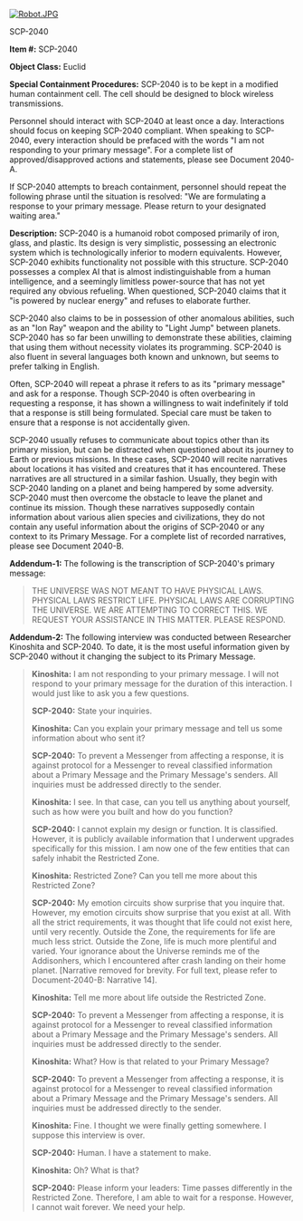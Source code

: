 [![Robot.JPG](http://scp-wiki.wdfiles.com/local--files/scp-2040/Robot.JPG)](http://scp-wiki.wdfiles.com/local--files/SCP-2040/Robot.JPG)

SCP-2040

**Item #:** SCP-2040

**Object Class:** Euclid

**Special Containment Procedures:** SCP-2040 is to be kept in a modified human containment cell. The cell should be designed to block wireless transmissions.

Personnel should interact with SCP-2040 at least once a day. Interactions should focus on keeping SCP-2040 compliant. When speaking to SCP-2040, every interaction should be prefaced with the words "I am not responding to your primary message". For a complete list of approved/disapproved actions and statements, please see Document 2040-A.

If SCP-2040 attempts to breach containment, personnel should repeat the following phrase until the situation is resolved: "We are formulating a response to your primary message. Please return to your designated waiting area."

**Description:** SCP-2040 is a humanoid robot composed primarily of iron, glass, and plastic. Its design is very simplistic, possessing an electronic system which is technologically inferior to modern equivalents. However, SCP-2040 exhibits functionality not possible with this structure. SCP-2040 possesses a complex AI that is almost indistinguishable from a human intelligence, and a seemingly limitless power-source that has not yet required any obvious refueling. When questioned, SCP-2040 claims that it "is powered by nuclear energy" and refuses to elaborate further.

SCP-2040 also claims to be in possession of other anomalous abilities, such as an "Ion Ray" weapon and the ability to "Light Jump" between planets. SCP-2040 has so far been unwilling to demonstrate these abilities, claiming that using them without necessity violates its programming. SCP-2040 is also fluent in several languages both known and unknown, but seems to prefer talking in English.

Often, SCP-2040 will repeat a phrase it refers to as its "primary message" and ask for a response. Though SCP-2040 is often overbearing in requesting a response, it has shown a willingness to wait indefinitely if told that a response is still being formulated. Special care must be taken to ensure that a response is not accidentally given.

SCP-2040 usually refuses to communicate about topics other than its primary mission, but can be distracted when questioned about its journey to Earth or previous missions. In these cases, SCP-2040 will recite narratives about locations it has visited and creatures that it has encountered. These narratives are all structured in a similar fashion. Usually, they begin with SCP-2040 landing on a planet and being hampered by some adversity. SCP-2040 must then overcome the obstacle to leave the planet and continue its mission. Though these narratives supposedly contain information about various alien species and civilizations, they do not contain any useful information about the origins of SCP-2040 or any context to its Primary Message. For a complete list of recorded narratives, please see Document 2040-B.

**Addendum-1:** The following is the transcription of SCP-2040's primary message:

> THE UNIVERSE WAS NOT MEANT TO HAVE PHYSICAL LAWS. PHYSICAL LAWS RESTRICT LIFE. PHYSICAL LAWS ARE CORRUPTING THE UNIVERSE. WE ARE ATTEMPTING TO CORRECT THIS. WE REQUEST YOUR ASSISTANCE IN THIS MATTER. PLEASE RESPOND.

**Addendum-2:** The following interview was conducted between Researcher Kinoshita and SCP-2040. To date, it is the most useful information given by SCP-2040 without it changing the subject to its Primary Message.

> **<Begin Log>**  
>   
> **Kinoshita:** I am not responding to your primary message. I will not respond to your primary message for the duration of this interaction. I would just like to ask you a few questions.  
>   
> **SCP-2040:** State your inquiries.
> 
> **Kinoshita:** Can you explain your primary message and tell us some information about who sent it?  
>   
> **SCP-2040:** To prevent a Messenger from affecting a response, it is against protocol for a Messenger to reveal classified information about a Primary Message and the Primary Message's senders. All inquiries must be addressed directly to the sender.
> 
> **Kinoshita:** I see. In that case, can you tell us anything about yourself, such as how were you built and how do you function?  
>   
> **SCP-2040:** I cannot explain my design or function. It is classified. However, it is publicly available information that I underwent upgrades specifically for this mission. I am now one of the few entities that can safely inhabit the Restricted Zone.  
>   
> **Kinoshita:** Restricted Zone? Can you tell me more about this Restricted Zone?  
>   
> **SCP-2040:** My emotion circuits show surprise that you inquire that. However, my emotion circuits show surprise that you exist at all. With all the strict requirements, it was thought that life could not exist here, until very recently. Outside the Zone, the requirements for life are much less strict. Outside the Zone, life is much more plentiful and varied. Your ignorance about the Universe reminds me of the Addisonhers, which I encountered after crash landing on their home planet. \[Narrative removed for brevity. For full text, please refer to Document-2040-B: Narrative 14\].  
>   
> **Kinoshita:** Tell me more about life outside the Restricted Zone.
> 
> **SCP-2040:** To prevent a Messenger from affecting a response, it is against protocol for a Messenger to reveal classified information about a Primary Message and the Primary Message's senders. All inquiries must be addressed directly to the sender.
> 
> **Kinoshita:** What? How is that related to your Primary Message?
> 
> **SCP-2040:** To prevent a Messenger from affecting a response, it is against protocol for a Messenger to reveal classified information about a Primary Message and the Primary Message's senders. All inquiries must be addressed directly to the sender.
> 
> **Kinoshita:** Fine. I thought we were finally getting somewhere. I suppose this interview is over.
> 
> **SCP-2040:** Human. I have a statement to make.
> 
> **Kinoshita:** Oh? What is that?
> 
> **SCP-2040:** Please inform your leaders: Time passes differently in the Restricted Zone. Therefore, I am able to wait for a response. However, I cannot wait forever. We need your help.  
>   
> **<End Log>**